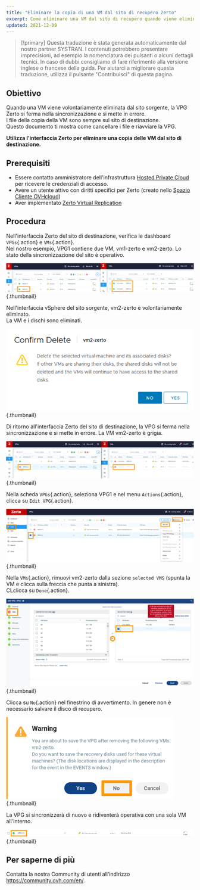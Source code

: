 ```yaml
---
title: "Eliminare la copia di una VM dal sito di recupero Zerto"
excerpt: Come eliminare una VM dal sito di recupero quando viene eliminata dal sito di origine
updated: 2021-12-09
---
```


> [!primary]
> Questa traduzione è stata generata automaticamente dal nostro partner SYSTRAN. I contenuti potrebbero presentare imprecisioni, ad esempio la nomenclatura dei pulsanti o alcuni dettagli tecnici. In caso di dubbi consigliamo di fare riferimento alla versione inglese o francese della guida. Per aiutarci a migliorare questa traduzione, utilizza il pulsante "Contribuisci" di questa pagina.
>


## Obiettivo

Quando una VM viene volontariamente eliminata dal sito sorgente, la VPG Zerto si ferma nella sincronizzazione e si mette in errore.<br>
I file della copia della VM sono sempre sul sito di destinazione.<br>
Questo documento ti mostra come cancellare i file e riavviare la VPG.

**Utilizza l'interfaccia Zerto per eliminare una copia delle VM dal sito di destinazione.**

## Prerequisiti

- Essere contatto amministratore dell'infrastruttura [Hosted Private Cloud](https://www.ovhcloud.com/it/enterprise/products/hosted-private-cloud/) per ricevere le credenziali di accesso.
- Avere un utente attivo con diritti specifici per Zerto (creato nello [Spazio Cliente OVHcloud](https://www.ovh.com/auth/?action=gotomanager&from=https://www.ovh.it/&ovhSubsidiary=it))
- Aver implementato [Zerto Virtual Replication](/pages/hosted_private_cloud/hosted_private_cloud_powered_by_vmware/zerto_virtual_replication_as_a_service)

## Procedura

Nell'interfaccia Zerto del sito di destinazione, verifica le dashboard `VPGs`{.action} e `VMs`{.action}.<br>
Nel nostro esempio, VPG1 contiene due VM, vm1-zerto e vm2-zerto. Lo stato della sincronizzazione del sito è operativo.

![Dash](images/en01sync.png){.thumbnail}

Nell'interfaccia vSphere del sito sorgente, vm2-zerto è volontariamente eliminato.<br>
La VM e i dischi sono eliminati.

![VM](images/en02vmdelete.png){.thumbnail}

Di ritorno all'interfaccia Zerto del sito di destinazione, la VPG si ferma nella sincronizzazione e si mette in errore. La VM vm2-zerto è grigia.

![VM](images/en03vpgerror.png){.thumbnail}

Nella scheda `VPGs`{.action}, seleziona VPG1 e nel menu `Actions`{.action}, clicca su `Edit VPG`{.action}.

![VPG](images/en04vpgedit.png){.thumbnail}

Nella `VMs`{.action}, rimuovi vm2-zerto dalla sezione `selected VMS` (spunta la VM e clicca sulla freccia che punta a sinistra).<br>
CLclicca su `Done`{.action}.

![VPG](images/en05vpgremove.png){.thumbnail}

Clicca su `No`{.action} nel finestrino di avvertimento. In genere non è necessario salvare il disco di recupero.

![VPG](images/en06warning.png){.thumbnail}

La VPG si sincronizzerà di nuovo e ridiventerà operativa con una sola VM all'interno.

![DONE](images/en07green.png){.thumbnail}

## Per saperne di più

Contatta la nostra Community di utenti all’indirizzo <https://community.ovh.com/en/>.
